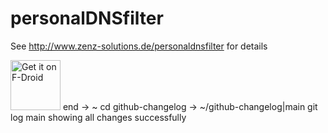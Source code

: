 # personalDNSfilter

See http://www.zenz-solutions.de/personaldnsfilter for details

[<img src="https://f-droid.org/badge/get-it-on.png"
     alt="Get it on F-Droid"
     height="80">](https://f-droid.org/packages/dnsfilter.android/)
end
→ ~ cd github-changelog
→ ~/github-changelog|main git log main
showing all changes successfully